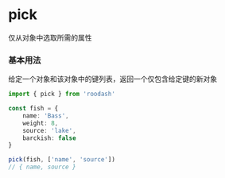 # pick

仅从对象中选取所需的属性

### 基本用法
给定一个对象和该对象中的键列表，返回一个仅包含给定键的新对象

```typescript
import { pick } from 'roodash'

const fish = {
    name: 'Bass',
    weight: 8,
    source: 'lake',
    barckish: false
}

pick(fish, ['name', 'source'])
// { name, source }
```